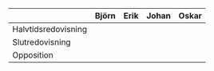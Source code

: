 
|                     | Björn | Erik | Johan | Oskar |
|---------------------|-------|------|-------|-------|
| Halvtidsredovisning |       |      |       |       |
| Slutredovisning     |       |      |       |       |
| Opposition          |       |      |       |       |